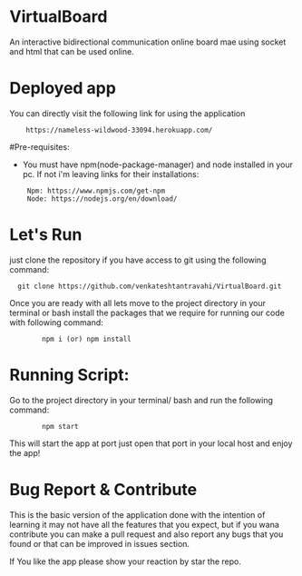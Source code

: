 # VirtualBoard
An interactive bidirectional communication online board mae using socket and html that can be used online.

# Deployed app 
You can directly visit the following link for using the application
    
        https://nameless-wildwood-33094.herokuapp.com/

#Pre-requisites:
- You must have npm(node-package-manager) and node installed in your pc. If not i'm leaving links for their installations:
         
       Npm: https://www.npmjs.com/get-npm
       Node: https://nodejs.org/en/download/
      

# Let's Run 
just clone the repository if you have access to git using the following command:
      
      git clone https://github.com/venkateshtantravahi/VirtualBoard.git

Once you are ready with all lets move to the project directory in your terminal or bash install the packages that we require for running our code with following command:
     
            npm i (or) npm install
            
# Running Script:
 Go to the project directory in your terminal/ bash and run the following command:
        
            npm start
This will start the app at port just open that port in your local host and enjoy the app!
            

# Bug Report & Contribute
This is the basic version of the application done with the intention of learning it may not have all the features that you expect, but if you wana contribute you can make a pull request and also report any bugs that you found or that can be improved in issues section.

If You like the app please show your reaction by star the repo. 

